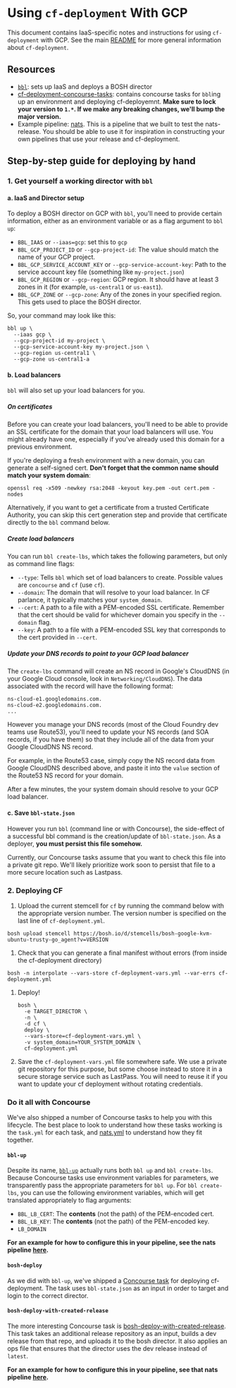 # Using `cf-deployment` With GCP
This document contains IaaS-specific notes and instructions for using `cf-deployment` with GCP. See the main [README](https://github.com/cloudfoundry/cf-deployment/blob/master/README.md) for more general information about `cf-deployment`.

## Resources
- [`bbl`](https://github.com/cloudfoundry/bosh-bootloader):
sets up IaaS and deploys a BOSH director
- [cf-deployment-concourse-tasks](https://github.com/cloudfoundry/cf-deployment-concourse-tasks):
contains concourse tasks
for
`bbl`ing up an environment
and
deploying cf-deployemnt.
**Make sure to lock your version
to `1.*`.
If we make any breaking changes,
we'll bump the major version.**
- Example pipeline: [nats](https://github.com/cloudfoundry/runtime-ci/blob/97dc43bf0839b736d771b3a09a23bc28f1c03530/pipelines/nats.yml#L112-L130).
This is a pipeline that we built
to test the nats-release.
You should be able to use it
for inspiration in constructing your own pipelines
that use your release and cf-deployment.

## Step-by-step guide for deploying by hand

### 1. Get yourself a working director with `bbl`

#### a. IaaS and Director setup
To deploy a BOSH director on GCP with `bbl`,
you'll need to provide certain information,
either as an environment variable
or
as a flag argument to `bbl up`:
- `BBL_IAAS` or `--iaas=gcp`:
set this to `gcp`
- `BBL_GCP_PROJECT_ID` or `--gcp-project-id`:
The value should match the name of your GCP project.
- `BBL_GCP_SERVICE_ACCOUNT_KEY` or `--gcp-service-account-key`:
Path to the service account key file (something like `my-project.json`)
- `BBL_GCP_REGION` or `--gcp-region`:
GCP region. It should have at least 3 zones in it
(for example, `us-central1` or `us-east1`).
- `BBL_GCP_ZONE` or `--gcp-zone`:
Any of the zones in your specified region. This gets used to place the BOSH director.

So, your command may look like this:
```
bbl up \
  --iaas gcp \
  --gcp-project-id my-project \
  --gcp-service-account-key my-project.json \
  --gcp-region us-central1 \
  --gcp-zone us-central1-a
```

#### b. Load balancers
`bbl` will also set up your load balancers for you.

##### On certificates
Before you can create your load balancers,
you'll need to be able to provide an SSL certificate
for the domain that your load balancers will use.
You might already have one,
especially if you've already used this domain for a previous environment.

If you're deploying a fresh environment with a new domain,
you can generate a self-signed cert.
**Don't forget that the common name should match your system domain**:
```
openssl req -x509 -newkey rsa:2048 -keyout key.pem -out cert.pem -nodes
```

Alternatively, if you want to get a certificate from a trusted Certificate Authority,
you can skip this cert generation step
and provide that certificate directly to the `bbl` command below.

##### Create load balancers
You can run `bbl create-lbs`,
which takes the following parameters,
but only as command line flags:
- `--type`:
Tells `bbl` which set of load balancers to create.
Possible values are `concourse` and `cf` (use `cf`).
- `--domain`:
The domain that will resolve to your load balancer. In CF parlance, it typically matches your `system_domain`.
- `--cert`:
A path to a file with a PEM-encoded SSL certificate.
Remember that the cert should be valid for whichever domain you specify in the `--domain` flag.
- `--key`:
A path to a file with a PEM-encoded SSL key that corresponds to the cert provided in `--cert`.

##### Update your DNS records to point to your GCP load balancer
The `create-lbs` command will create an NS record in Google's CloudDNS
(in your Google Cloud console, look in `Networking/CloudDNS`).
The data associated with the record will have the following format:
```
ns-cloud-e1.googledomains.com.
ns-cloud-e2.googledomains.com.
...
```
 However you manage your DNS records
(most of the Cloud Foundry dev teams use Route53),
you'll need to update your NS records
(and SOA records, if you have them)
so that they include all of the data from your Google CloudDNS NS record.

For example, in the Route53 case,
simply copy the NS record data from Google CloudDNS described above,
and paste it into the `value` section of the Route53 NS record for your domain.

After a few minutes,
the your system domain should resolve to your GCP load balancer.

#### c. Save `bbl-state.json`
However you run `bbl` (command line or with Concourse),
the side-effect of a successful bbl command is the creation/update of `bbl-state.json`.
As a deployer, **you must persist this file somehow.**

Currently, our Concourse tasks assume
that you want to check this file into a private git repo.
We'll likely prioritize work soon
to persist that file to a more secure location such as Lastpass.


### 2. Deploying CF
1. Upload the current stemcell for `cf`
by running the command below with the appropriate version number.
The version number is specified on the last line of `cf-deployment.yml`.
  ```
  bosh upload stemcell https://bosh.io/d/stemcells/bosh-google-kvm-ubuntu-trusty-go_agent?v=VERSION
  ```
1. Check that you can generate a final manifest without errors (from inside the cf-deployment directory)
  ```
  bosh -n interpolate --vars-store cf-deployment-vars.yml --var-errs cf-deployment.yml
  ```
1. Deploy!
   ```
   bosh \
     -e TARGET_DIRECTOR \
     -n \
     -d cf \
     deploy \
     --vars-store=cf-deployment-vars.yml \
     -v system_domain=YOUR_SYSTEM_DOMAIN \
     cf-deployment.yml
   ```

1. Save the `cf-deployment-vars.yml` file somewhere safe.  We use a private git repository for this purpose, but some choose instead to store it in a secure storage service such as LastPass.  You will need to reuse it if you want to update your cf deployment without rotating credentials.

### Do it all with Concourse
We've also shipped a number of Concourse tasks
to help you with this lifecycle.
The best place to look to understand
how these tasks working
is the `task.yml` for each task,
and
[nats.yml](https://github.com/cloudfoundry/runtime-ci/blob/master/pipelines/nats.yml)
to understand how they fit together.

#### `bbl-up`
Despite its name,
[`bbl-up`](https://github.com/cloudfoundry/cf-deployment-concourse-tasks/tree/master/bbl-up)
actually runs both `bbl up` and `bbl create-lbs`.
Because Concourse tasks use environment variables for parameters,
we transparently pass the appropriate parameters for `bbl up`.
For `bbl create-lbs`,
you can use the following environment variables,
which will get translated appropriately to flag arguments:
- `BBL_LB_CERT`:
The **contents** (not the path) of the PEM-encoded cert.
- `BBL_LB_KEY`:
The **contents** (not the path) of the PEM-encoded key.
- `LB_DOMAIN`

**For an example for how to configure this in your pipeline,
see the nats pipeline
[here](https://github.com/cloudfoundry/runtime-ci/blob/97dc43bf0839b736d771b3a09a23bc28f1c03530/pipelines/nats.yml#L112-L130).**

#### `bosh-deploy`
As we did with `bbl-up`,
we've shipped a [Concourse task](https://github.com/cloudfoundry/cf-deployment-concourse-tasks/tree/master/bosh-deploy)
for deploying cf-deployment.
The task uses `bbl-state.json` as an input
in order to target and login to the correct director.


#### `bosh-deploy-with-created-release`
The more interesting Concourse task is
[bosh-deploy-with-created-release](https://github.com/cloudfoundry/cf-deployment-concourse-tasks/tree/master/bosh-deploy-with-created-release).
This task takes an additional release repository as an input,
builds a dev release from that repo,
and
uploads it to the bosh director.
It also applies an ops file
that ensures that the director uses the dev release
instead of `latest`.

**For an example for how to configure this in your pipeline,
see that nats pipeline
[here](https://github.com/cloudfoundry/runtime-ci/blob/97dc43bf0839b736d771b3a09a23bc28f1c03530/pipelines/nats.yml#L241-L254).**

